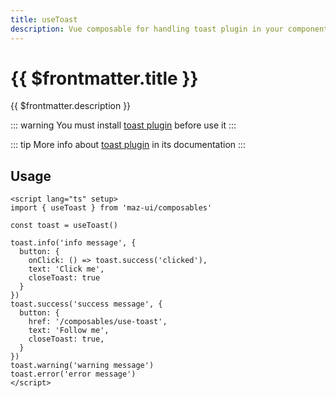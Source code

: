 ```yaml
---
title: useToast
description: Vue composable for handling toast plugin in your components
---
```


# {{ $frontmatter.title }}

{{ $frontmatter.description }}

::: warning
You must install [toast plugin](./../plugins/toast.md#install) before use it
:::

::: tip
More info about [toast plugin](./../plugins/toast.md) in its documentation
:::

## Usage

```vue
<script lang="ts" setup>
import { useToast } from 'maz-ui/composables'

const toast = useToast()

toast.info('info message', {
  button: {
    onClick: () => toast.success('clicked'),
    text: 'Click me',
    closeToast: true
  }
})
toast.success('success message', {
  button: {
    href: '/composables/use-toast',
    text: 'Follow me',
    closeToast: true,
  }
})
toast.warning('warning message')
toast.error('error message')
</script>
```

<script lang="ts" setup>
  import { onMounted } from 'vue'
  import { useToast } from 'maz-ui/src/composables/useToast'

  const toast = useToast()

  onMounted(() => {
    toast.info('info message', {
      button: {
        onClick: () => toast.success('clicked'),
        text: 'Click me',
        closeToast: true
      }
    })
    toast.success('success message', {
      button: {
        href: '/composables/use-toast',
        text: 'Follow me',
        closeToast: true,
      }
    })
    toast.warning('warning message')
    toast.error('error message')
    toast.message('message')
  })

</script>
